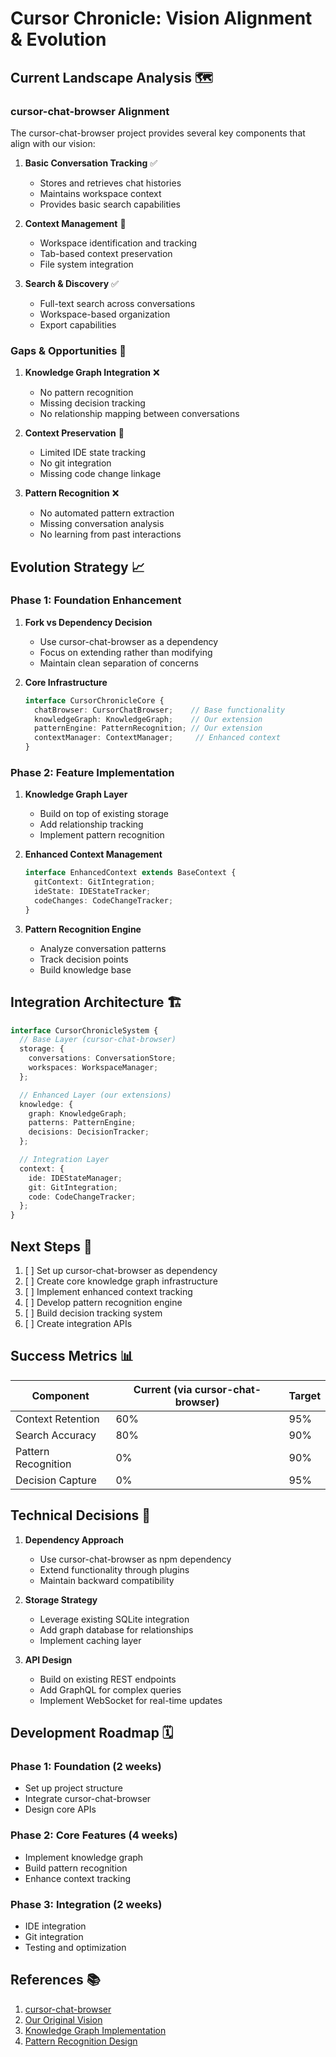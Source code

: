 # Cursor Chronicle: Vision Alignment & Evolution

## Current Landscape Analysis 🗺️

### cursor-chat-browser Alignment
The cursor-chat-browser project provides several key components that align with our vision:

1. **Basic Conversation Tracking** ✅
   - Stores and retrieves chat histories
   - Maintains workspace context
   - Provides basic search capabilities

2. **Context Management** 🔄
   - Workspace identification and tracking
   - Tab-based context preservation
   - File system integration

3. **Search & Discovery** ✅
   - Full-text search across conversations
   - Workspace-based organization
   - Export capabilities

### Gaps & Opportunities 🎯

1. **Knowledge Graph Integration** ❌
   - No pattern recognition
   - Missing decision tracking
   - No relationship mapping between conversations

2. **Context Preservation** 🔄
   - Limited IDE state tracking
   - No git integration
   - Missing code change linkage

3. **Pattern Recognition** ❌
   - No automated pattern extraction
   - Missing conversation analysis
   - No learning from past interactions

## Evolution Strategy 📈

### Phase 1: Foundation Enhancement
1. **Fork vs Dependency Decision**
   - Use cursor-chat-browser as a dependency
   - Focus on extending rather than modifying
   - Maintain clean separation of concerns

2. **Core Infrastructure**
   ```typescript
   interface CursorChronicleCore {
     chatBrowser: CursorChatBrowser;    // Base functionality
     knowledgeGraph: KnowledgeGraph;    // Our extension
     patternEngine: PatternRecognition; // Our extension
     contextManager: ContextManager;     // Enhanced context
   }
   ```

### Phase 2: Feature Implementation

1. **Knowledge Graph Layer**
   - Build on top of existing storage
   - Add relationship tracking
   - Implement pattern recognition

2. **Enhanced Context Management**
   ```typescript
   interface EnhancedContext extends BaseContext {
     gitContext: GitIntegration;
     ideState: IDEStateTracker;
     codeChanges: CodeChangeTracker;
   }
   ```

3. **Pattern Recognition Engine**
   - Analyze conversation patterns
   - Track decision points
   - Build knowledge base

## Integration Architecture 🏗️

```typescript
interface CursorChronicleSystem {
  // Base Layer (cursor-chat-browser)
  storage: {
    conversations: ConversationStore;
    workspaces: WorkspaceManager;
  };

  // Enhanced Layer (our extensions)
  knowledge: {
    graph: KnowledgeGraph;
    patterns: PatternEngine;
    decisions: DecisionTracker;
  };

  // Integration Layer
  context: {
    ide: IDEStateManager;
    git: GitIntegration;
    code: CodeChangeTracker;
  };
}
```

## Next Steps 🚀

1. [ ] Set up cursor-chat-browser as dependency
2. [ ] Create core knowledge graph infrastructure
3. [ ] Implement enhanced context tracking
4. [ ] Develop pattern recognition engine
5. [ ] Build decision tracking system
6. [ ] Create integration APIs

## Success Metrics 📊

| Component | Current (via cursor-chat-browser) | Target |
|-----------|-----------------------------------|--------|
| Context Retention | 60% | 95% |
| Search Accuracy | 80% | 90% |
| Pattern Recognition | 0% | 90% |
| Decision Capture | 0% | 95% |

## Technical Decisions 📝

1. **Dependency Approach**
   - Use cursor-chat-browser as npm dependency
   - Extend functionality through plugins
   - Maintain backward compatibility

2. **Storage Strategy**
   - Leverage existing SQLite integration
   - Add graph database for relationships
   - Implement caching layer

3. **API Design**
   - Build on existing REST endpoints
   - Add GraphQL for complex queries
   - Implement WebSocket for real-time updates

## Development Roadmap 🗓️

### Phase 1: Foundation (2 weeks)
- Set up project structure
- Integrate cursor-chat-browser
- Design core APIs

### Phase 2: Core Features (4 weeks)
- Implement knowledge graph
- Build pattern recognition
- Enhance context tracking

### Phase 3: Integration (2 weeks)
- IDE integration
- Git integration
- Testing and optimization

## References 📚

1. [cursor-chat-browser](https://github.com/thomas-pedersen/cursor-chat-browser)
2. [Our Original Vision](./AI_CONVERSATION_CHRONICLE.md)
3. [Knowledge Graph Implementation](./docs/knowledge-graph.md)
4. [Pattern Recognition Design](./docs/pattern-recognition.md) 